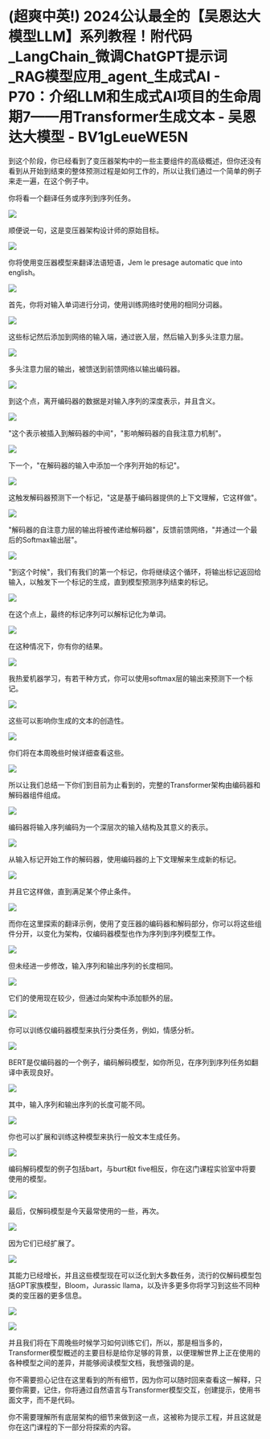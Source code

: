 # (超爽中英!) 2024公认最全的【吴恩达大模型LLM】系列教程！附代码_LangChain_微调ChatGPT提示词_RAG模型应用_agent_生成式AI - P70：介绍LLM和生成式AI项目的生命周期7——用Transformer生成文本 - 吴恩达大模型 - BV1gLeueWE5N

到这个阶段，你已经看到了变压器架构中的一些主要组件的高级概述，但你还没有看到从开始到结束的整体预测过程是如何工作的，所以让我们通过一个简单的例子来走一遍，在这个例子中。

你将看一个翻译任务或序列到序列任务。

![](img/0a8f062aeb96111fc50028ed87a3c376_1.png)

顺便说一句，这是变压器架构设计师的原始目标。

![](img/0a8f062aeb96111fc50028ed87a3c376_3.png)

你将使用变压器模型来翻译法语短语，Jem le presage automatic que into english。



![](img/0a8f062aeb96111fc50028ed87a3c376_5.png)

首先，你将对输入单词进行分词，使用训练网络时使用的相同分词器。

![](img/0a8f062aeb96111fc50028ed87a3c376_7.png)

这些标记然后添加到网络的输入端，通过嵌入层，然后输入到多头注意力层。

![](img/0a8f062aeb96111fc50028ed87a3c376_9.png)

多头注意力层的输出，被馈送到前馈网络以输出编码器。

![](img/0a8f062aeb96111fc50028ed87a3c376_11.png)

到这个点，离开编码器的数据是对输入序列的深度表示，并且含义。

![](img/0a8f062aeb96111fc50028ed87a3c376_13.png)

"这个表示被插入到解码器的中间"，"影响解码器的自我注意力机制"。

![](img/0a8f062aeb96111fc50028ed87a3c376_15.png)

下一个，"在解码器的输入中添加一个序列开始的标记"。

![](img/0a8f062aeb96111fc50028ed87a3c376_17.png)

这触发解码器预测下一个标记，"这是基于编码器提供的上下文理解，它这样做"。

![](img/0a8f062aeb96111fc50028ed87a3c376_19.png)

"解码器的自注意力层的输出将被传递给解码器"，反馈前馈网络，"并通过一个最后的Softmax输出层"。



![](img/0a8f062aeb96111fc50028ed87a3c376_21.png)

"到这个时候"，我们有我们的第一个标记，你将继续这个循环，将输出标记返回给输入，以触发下一个标记的生成，直到模型预测序列结束的标记。



![](img/0a8f062aeb96111fc50028ed87a3c376_23.png)

在这个点上，最终的标记序列可以解标记化为单词。

![](img/0a8f062aeb96111fc50028ed87a3c376_25.png)

在这种情况下，你有你的结果。

![](img/0a8f062aeb96111fc50028ed87a3c376_27.png)

我热爱机器学习，有若干种方式，你可以使用softmax层的输出来预测下一个标记。

![](img/0a8f062aeb96111fc50028ed87a3c376_29.png)

这些可以影响你生成的文本的创造性。

![](img/0a8f062aeb96111fc50028ed87a3c376_31.png)

你们将在本周晚些时候详细查看这些。

![](img/0a8f062aeb96111fc50028ed87a3c376_33.png)

所以让我们总结一下你们到目前为止看到的，完整的Transformer架构由编码器和解码器组件组成。

![](img/0a8f062aeb96111fc50028ed87a3c376_35.png)

编码器将输入序列编码为一个深层次的输入结构及其意义的表示。

![](img/0a8f062aeb96111fc50028ed87a3c376_37.png)

从输入标记开始工作的解码器，使用编码器的上下文理解来生成新的标记。

![](img/0a8f062aeb96111fc50028ed87a3c376_39.png)

并且它这样做，直到满足某个停止条件。

![](img/0a8f062aeb96111fc50028ed87a3c376_41.png)

而你在这里探索的翻译示例，使用了变压器的编码器和解码部分，你可以将这些组件分开，以变化为架构，仅编码器模型也作为序列到序列模型工作。



![](img/0a8f062aeb96111fc50028ed87a3c376_43.png)

但未经进一步修改，输入序列和输出序列的长度相同。

![](img/0a8f062aeb96111fc50028ed87a3c376_45.png)

它们的使用现在较少，但通过向架构中添加额外的层。

![](img/0a8f062aeb96111fc50028ed87a3c376_47.png)

你可以训练仅编码器模型来执行分类任务，例如，情感分析。

![](img/0a8f062aeb96111fc50028ed87a3c376_49.png)

BERT是仅编码器的一个例子，编码解码模型，如你所见，在序列到序列任务如翻译中表现良好。

![](img/0a8f062aeb96111fc50028ed87a3c376_51.png)

其中，输入序列和输出序列的长度可能不同。

![](img/0a8f062aeb96111fc50028ed87a3c376_53.png)

你也可以扩展和训练这种模型来执行一般文本生成任务。

![](img/0a8f062aeb96111fc50028ed87a3c376_55.png)

编码解码模型的例子包括bart，与burt和t five相反，你在这门课程实验室中将要使用的模型。

![](img/0a8f062aeb96111fc50028ed87a3c376_57.png)

最后，仅解码模型是今天最常使用的一些，再次。

![](img/0a8f062aeb96111fc50028ed87a3c376_59.png)

因为它们已经扩展了。

![](img/0a8f062aeb96111fc50028ed87a3c376_61.png)

其能力已经增长，并且这些模型现在可以泛化到大多数任务，流行的仅解码模型包括GPT家族模型，Bloom，Jurassic llama，以及许多更多你将学习到这些不同种类的变压器的更多信息。



![](img/0a8f062aeb96111fc50028ed87a3c376_63.png)

![](img/0a8f062aeb96111fc50028ed87a3c376_64.png)

并且我们将在下周晚些时候学习如何训练它们，所以，那是相当多的，Transformer模型概述的主要目标是给你足够的背景，以便理解世界上正在使用的各种模型之间的差异，并能够阅读模型文档，我想强调的是。

你不需要担心记住在这里看到的所有细节，因为你可以随时回来查看这一解释，只要你需要，记住，你将通过自然语言与Transformer模型交互，创建提示，使用书面文字，而不是代码。

你不需要理解所有底层架构的细节来做到这一点，这被称为提示工程，并且这就是你在这门课程的下一部分将探索的内容。

